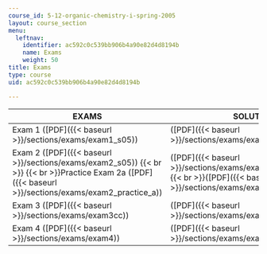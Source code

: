 ```yaml
---
course_id: 5-12-organic-chemistry-i-spring-2005
layout: course_section
menu:
  leftnav:
    identifier: ac592c0c539bb906b4a90e82d4d8194b
    name: Exams
    weight: 50
title: Exams
type: course
uid: ac592c0c539bb906b4a90e82d4d8194b

---
```


| EXAMS | SOLUTIONS |
| --- | --- |
| Exam 1 ([PDF]({{< baseurl >}}/sections/exams/exam1_s05)) | ([PDF]({{< baseurl >}}/sections/exams/exam1_key))# |
| Exam 2 ([PDF]({{< baseurl >}}/sections/exams/exam2_s05))  {{< br >}}  {{< br >}}Practice Exam 2a ([PDF]({{< baseurl >}}/sections/exams/exam2_practice_a)) | ([PDF]({{< baseurl >}}/sections/exams/exam2_key))#  {{< br >}}  {{< br >}}([PDF]({{< baseurl >}}/sections/exams/exam2_practice_a_key))# |
| Exam 3 ([PDF]({{< baseurl >}}/sections/exams/exam3cc)) | ([PDF]({{< baseurl >}}/sections/exams/exam3key))# |
| Exam 4 ([PDF]({{< baseurl >}}/sections/exams/exam4)) | ([PDF]({{< baseurl >}}/sections/exams/exam4key))#